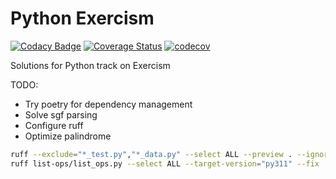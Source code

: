 # Python Exercism

[![Codacy Badge](https://api.codacy.com/project/badge/Grade/8fd44be5d9984cb4b963b176a251494f)](https://www.codacy.com/app/tqa236/python_exercism?utm_source=github.com&utm_medium=referral&utm_content=tqa236/python_exercism&utm_campaign=Badge_Grade)
[![Coverage Status](https://coveralls.io/repos/github/tqa236/python_exercism/badge.svg?branch=main)](https://coveralls.io/github/tqa236/python_exercism?branch=main)
[![codecov](https://codecov.io/gh/tqa236/python_exercism/branch/main/graph/badge.svg)](https://codecov.io/gh/tqa236/python_exercism)

Solutions for Python track on Exercism

TODO:

-   Try poetry for dependency management
-   Solve sgf parsing
-   Configure ruff
-   Optimize palindrome

```bash
ruff --exclude="*_test.py","*_data.py" --select ALL --preview . --ignore=D102,CPY001,ANN101
ruff list-ops/list_ops.py --select ALL --target-version="py311" --fix
```
